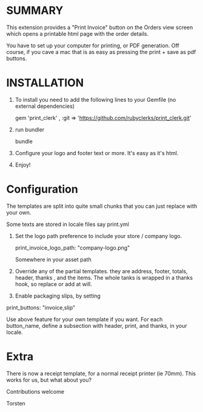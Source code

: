 SUMMARY
=======

This extension provides a "Print Invoice" button on the Orders view screen which opens a printable html page with the order details.

You have to set up your computer for printing, or PDF generation. Off course, if you cave a mac that is as easy as pressing the print + save as pdf buttons.
 
INSTALLATION
============

1. To install you need to add the following lines to your Gemfile (no external dependencies)

    gem 'print_clerk' , :git => 'https://github.com/rubyclerks/print_clerk.git'

2. run bundler

    bundle

3. Configure your logo and footer text or more. It's easy as it's html.

4. Enjoy!


Configuration
==============

The templates are split into quite small chunks that you can just replace with your own.

Some texts are stored in locale files say print.yml

1. Set the logo path preference to include your store / company logo.

    print_invoice_logo_path: "company-logo.png"
    
    Somewhere in your asset path

2. Override any of the partial templates. they are address, footer, totals, header, thanks , and the items. The whole tanks is wrapped in a thanks hook, so replace or add at will.

4. Enable packaging slips, by setting 

  print_buttons: "invoice,slip"

  Use above feature for your own template if you want. For each button_name, define a subsection with header,   print, and thanks, in your locale.


Extra
=====

There is now a receipt template, for a normal receipt printer (ie 70mm). This works for us, but what about you?

Contributions welcome

Torsten